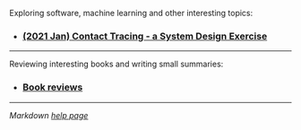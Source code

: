 Exploring software, machine learning and other interesting topics:

* ### [(2021 Jan) Contact Tracing - a System Design Exercise](blog_posts/contact_tracing.md)

***

Reviewing interesting books and writing small summaries:

* ### [Book reviews](book_reviews/index.md)

***

*Markdown [help page](markdown_help.md)*
